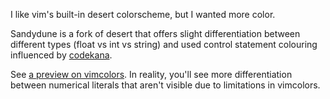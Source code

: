 I like vim's built-in desert colorscheme, but I wanted more color.

Sandydune is a fork of desert that offers slight differentiation between different types (float vs int vs string) and used control statement colouring influenced by [codekana](http://www.codekana.com/).

See [a preview on vimcolors](http://vimcolors.com/209/sandydune/dark). In reality, you'll see more differentiation between numerical literals that aren't visible due to limitations in vimcolors.
